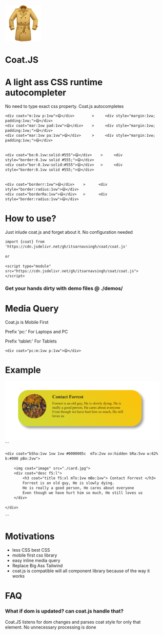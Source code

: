 
<centre>
    <img src='./logo.png'>
    <h1><bold>Coat.JS</bold></h1>
</centre>

# A light ass CSS runtime autocompleter
No need to type exact css property. Coat.js autocompletes

```
<div coat="m:1vw p:1vw">😄</div>        >     <div style="margin:1vw; padding:1vw;">😄</div>
<div coat="mar:1vw pad:1vw">😄</div>    >     <div style="margin:1vw; padding:1vw;">😄</div>
<div coat="mar:1vw pa:1vw">😄</div>     >     <div style="margin:1vw; padding:1vw;">😄</div>


<div coat="bo:0.1vw:solid:#555">😄</div>    >     <div style="border:0.1vw solid #555;">😄</div>
<div coat="bor:0.1vw:solid:#555">😄</div>   >     <div style="border:0.1vw solid #555;">😄</div>


<div coat="borderr:1vw">😄</div>    >      <div style="border:radius:1vw">😄</div>
<div coat="borderRa:1vw">😄</div>   >      <div style="border:radius:1vw">😄</div>

```

# How to use?

Just inlude coat.js and forget about it. No configuration needed

```
import {coat} from 'https://cdn.jsdelivr.net/gh/itsarnavsingh/coat/coat.js'

or

<script type="module" src="https://cdn.jsdelivr.net/gh/itsarnavsingh/coat/coat.js"> </script>

```
<h3>Get your hands dirty with demo files @ ./demos/</h3>

# Media Query
Coat.js is Mobile First

Prefix 'pc:' For Laptops and PC

Prefix 'tablet:' For Tablets

```
<div coat="pc:m:1vw p:1vw">😄</div>  
```

# Example
<img src='./demo.png'>
```
<script type="module">

    import {extraCoat} from '../coat.js'

    extraCoat.main = ' di:grid pI:center c:#fff'
    extraCoat.image = 'pI:center bRa:100vw m:2vw w:12vw  h:12vw b:#000 flo:left'
    extraCoat.title = ' fS:xl'
    extraCoat.desc = ' fS:m m:1vw w:60% flo:left'
</script>
    
<body coat="fFa:roboto; c:#222 bSha:1vw 1vw 1vw #0000005c b:linear-gradient(45deg, #CDDC39, #FFC107)  mTo:2vw ov:hidden bRa:5vw w:62% pBo:2vw">


    <div coat="bSha:1vw 1vw 1vw #0000005c  mTo:2vw ov:hidden bRa:5vw w:62% b:#000 pBo:2vw">
        
        <img coat="image" src="./card.jpg">
        <div coat="desc fS:l">
            <h3 coat="title fS:xl mTo:1vw mBo:1vw"> Contact Forrest </h3>
            Forrest is an old guy, He is slowly dying.
            He is really a good person, He cares about everyone
            Even though we have hurt him so much, He still loves us
        </div>
    
    </div>
</body>
```

# Motivations

* less CSS best CSS
* mobile first css library
* easy inline media query
* Replace Big Ass Tailwind 
* coat.js is compatible will all component library because of the way it works

# FAQ

<h3>What if dom is updated? can coat.js handle that?</h3>
Coat.JS listens for dom changes and parses coat style for only that element. No unnecessary processing is done 